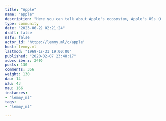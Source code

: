 ```yaml
---
title: "Apple" 
name: "apple"
description: "Here you can talk about Apple's ecosystem, Apple's OSs (Operating Systems), Apple's apps, Apple's everything!!"
type: community
date: "2023-06-22 02:21:24"
draft: false
nsfw: false
actor_id: "https://lemmy.ml/c/apple"
host: lemmy.ml
lastmod: "1969-12-31 19:00:00"
published: "2020-02-07 23:48:17"
subscribers: 2490
posts: 130
comments: 356
weight: 130
dau: 14
wau: 43
mau: 166
instances:
- "lemmy_ml"
tags: 
- "lemmy_ml"

---
```

